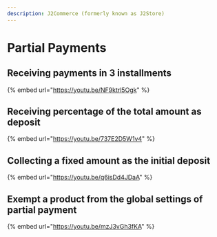 ```yaml
---
description: J2Commerce (formerly known as J2Store)
---
```


# Partial Payments

## Receiving payments in 3 installments

{% embed url="https://youtu.be/NF9ktrl5Ogk" %}

## Receiving percentage of the total amount as deposit

{% embed url="https://youtu.be/737E2D5W1v4" %}

## Collecting a fixed amount as the initial deposit

{% embed url="https://youtu.be/q6isDd4JDaA" %}

## Exempt a product from the global settings of partial payment

{% embed url="https://youtu.be/mzJ3vGh3fKA" %}
